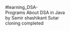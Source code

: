  #learning_DSA- <br>
 Programs About DSA in Java 
 <br>
 by Samir shashikant Sutar
 <br>
 cloning completed
